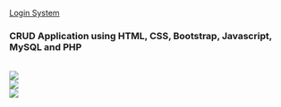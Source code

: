 [Login System](https://github.com/arkapg211002/Login)
<h3> CRUD Application using HTML, CSS, Bootstrap, Javascript, MySQL and PHP </h3><br>
<image src="https://github.com/arkapg211002/php_prac/blob/main/CRUD%20application/2022-11-30.png">
</br>
<image src="https://github.com/arkapg211002/php_prac/blob/main/CRUD%20application/2022-11-30%20(1).png">
</br>
<image src="https://github.com/arkapg211002/php_prac/blob/main/CRUD%20application/2022-11-30%20(2).png">
